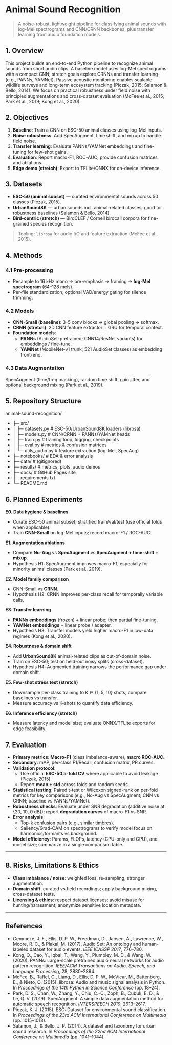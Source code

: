 # Animal Sound Recognition 

> A noise-robust, lightweight pipeline for classifying animal sounds with log-Mel spectrograms and CNN/CRNN backbones, plus transfer learning from audio foundation models.

## 1. Overview
This project builds an end-to-end Python pipeline to recognize animal sounds from short audio clips. A baseline model uses log-Mel spectrograms with a compact CNN; stretch goals explore CRNNs and transfer learning (e.g., PANNs, YAMNet). Passive acoustic monitoring enables scalable wildlife surveys and long-term ecosystem tracking (Piczak, 2015; Salamon & Bello, 2014). We focus on practical robustness under field noise with principled augmentations and cross-dataset evaluation (McFee et al., 2015; Park et al., 2019; Kong et al., 2020).

## 2. Objectives
1. **Baseline**: Train a CNN on ESC-50 animal classes using log-Mel inputs.  
2. **Noise robustness**: Add SpecAugment, time shift, and mixup to handle field noise.  
3. **Transfer learning**: Evaluate PANNs/YAMNet embeddings and fine-tuning for few-shot gains.  
4. **Evaluation**: Report macro-F1, ROC-AUC; provide confusion matrices and ablations.  
5. **Edge demo (stretch)**: Export to TFLite/ONNX for on-device inference.

## 3. Datasets
- **ESC-50 (animal subset)** — curated environmental sounds across 50 classes (Piczak, 2015).  
- **UrbanSound8K** — urban sounds incl. animal-related classes; good for robustness baselines (Salamon & Bello, 2014).  
- **Bird-centric (stretch)** — BirdCLEF / Cornell birdcall corpora for fine-grained species recognition.  
> Tooling: `librosa` for audio I/O and feature extraction (McFee et al., 2015).

## 4. Methods
### 4.1 Pre-processing
- Resample to 16 kHz mono → pre-emphasis → framing → **log-Mel spectrogram** (64–128 mels).  
- Per-file standardization; optional VAD/energy gating for silence trimming.

### 4.2 Models
- **CNN-Small (baseline)**: 3–5 conv blocks → global pooling → softmax.  
- **CRNN (stretch)**: 2D CNN feature extractor + GRU for temporal context.  
- **Foundation models**:  
  - **PANNs** (AudioSet-pretrained; CNN14/ResNet variants) for embeddings / fine-tune.  
  - **YAMNet** (MobileNet-v1 trunk; 521 AudioSet classes) as embedding front-end.

### 4.3 Data Augmentation
SpecAugment (time/freq masking), random time shift, gain jitter, and optional background mixing (Park et al., 2019).


## 5. Repository Structure
animal-sound-recognition/
- ├─ src/
- │ ├─ datasets.py # ESC-50/UrbanSound8K loaders (librosa)
- │ ├─ models.py # CNN/CRNN + PANNs/YAMNet heads
- │ ├─ train.py # training loop, logging, checkpoints
- │ ├─ eval.py # metrics & confusion matrices
- │ └─ utils_audio.py # feature extraction (log-Mel, SpecAug)
- ├─ notebooks/ # EDA & error analysis
- ├─ data/ # (gitignored)
- ├─ results/ # metrics, plots, audio demos
- ├─ docs/ # GitHub Pages site
- ├─ requirements.txt
- └─ README.md

## 6. Planned Experiments
**E0. Data hygiene & baselines**  
- Curate ESC-50 animal subset; stratified train/val/test (use official folds when applicable).  
- Train **CNN-Small** on log-Mel inputs; record macro-F1 / ROC-AUC.

**E1. Augmentation ablations**  
- Compare **No-Aug** vs **SpecAugment** vs **SpecAugment + time-shift + mixup**.  
- Hypothesis H1: SpecAugment improves macro-F1, especially for minority animal classes (Park et al., 2019).

**E2. Model family comparison**  
- CNN-Small vs **CRNN**.  
- Hypothesis H2: CRNN improves per-class recall for temporally variable calls.

**E3. Transfer learning**  
- **PANNs embeddings** (frozen) + linear probe; then partial fine-tuning.  
- **YAMNet embeddings** + linear probe / adapter.  
- Hypothesis H3: Transfer models yield higher macro-F1 in low-data regimes (Kong et al., 2020).

**E4. Robustness & domain shift**  
- Add **UrbanSound8K** animal-related clips as out-of-domain noise.  
- Train on ESC-50; test on held-out noisy splits (cross-dataset).  
- Hypothesis H4: Augmented training narrows the performance gap under domain shift.

**E5. Few-shot stress test (stretch)**  
- Downsample per-class training to K ∈ {1, 5, 10} shots; compare baselines vs transfer.  
- Measure accuracy vs K-shots to quantify data efficiency.

**E6. Inference efficiency (stretch)**  
- Measure latency and model size; evaluate ONNX/TFLite exports for edge feasibility.

## 7. Evaluation
- **Primary metrics**: **Macro-F1** (class imbalance-aware), **macro ROC-AUC**.  
- **Secondary**: mAP, per-class F1/Recall, confusion matrix, PR curves.  
- **Validation protocol**:  
  - Use official **ESC-50 5-fold CV** where applicable to avoid leakage (Piczak, 2015).  
  - Report **mean ± std** across folds and random seeds.  
- **Statistical testing**: Paired t-test or Wilcoxon signed-rank on per-fold metrics for key comparisons (e.g., No-Aug vs SpecAugment; CNN vs CRNN; baseline vs PANNs/YAMNet).  
- **Robustness checks**: Evaluate under SNR degradation (additive noise at {20, 10, 0 dB}); report **degradation curves** of macro-F1 vs SNR.  
- **Error analysis**:  
  - Top-k confusion pairs (e.g., similar timbres).  
  - Saliency/Grad-CAM on spectrograms to verify model focus on harmonics/formants vs background.  
- **Model efficiency**: Params, FLOPs, latency (CPU-only and GPU), and model size; summarize in a single comparison table.

---

## 8. Risks, Limitations & Ethics
- **Class imbalance / noise**: weighted loss, re-sampling, stronger augmentation.  
- **Domain shift**: curated vs field recordings; apply background mixing, cross-dataset tests.  
- **Licensing & ethics**: respect dataset licenses; avoid misuse for hunting/harassment; anonymize sensitive location metadata.

---

## References
- Gemmeke, J. F., Ellis, D. P. W., Freedman, D., Jansen, A., Lawrence, W., Moore, R. C., & Plakal, M. (2017). Audio Set: An ontology and human-labeled dataset for audio events. *IEEE ICASSP 2017*, 776–780.  
- Kong, Q., Cao, Y., Iqbal, T., Wang, Y., Plumbley, M. D., & Wang, W. (2020). PANNs: Large-scale pretrained audio neural networks for audio pattern recognition. *IEEE/ACM Transactions on Audio, Speech, and Language Processing*, 28, 2880–2894.  
- McFee, B., Raffel, C., Liang, D., Ellis, D. P. W., McVicar, M., Battenberg, E., & Nieto, O. (2015). librosa: Audio and music signal analysis in Python. In *Proceedings of the 14th Python in Science Conference* (pp. 18–24).  
- Park, D. S., Chan, W., Zhang, Y., Chiu, C.-C., Zoph, B., Cubuk, E. D., & Le, Q. V. (2019). SpecAugment: A simple data augmentation method for automatic speech recognition. *INTERSPEECH 2019*, 2613–2617.  
- Piczak, K. J. (2015). ESC: Dataset for environmental sound classification. In *Proceedings of the 23rd ACM International Conference on Multimedia* (pp. 1015–1018).  
- Salamon, J., & Bello, J. P. (2014). A dataset and taxonomy for urban sound research. In *Proceedings of the 22nd ACM International Conference on Multimedia* (pp. 1041–1044).
